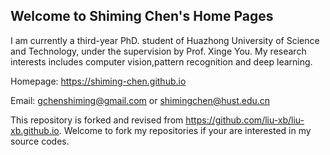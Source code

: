 ## Welcome to Shiming Chen's Home Pages

I am currently a third-year PhD. student of Huazhong University of Science and Technology, under the supervision by Prof. Xinge You. My research interests includes computer vision,pattern recognition and deep learning.

Homepage: https://shiming-chen.github.io

Email: gchenshiming@gmail.com or shimingchen@hust.edu.cn

This repository is forked and revised from https://github.com/liu-xb/liu-xb.github.io. 
Welcome to fork my repositories if your are interested in my source codes.
